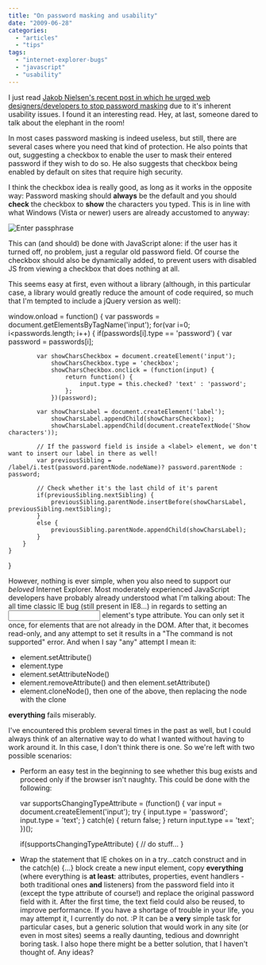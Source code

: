 ```yaml
---
title: "On password masking and usability"
date: "2009-06-28"
categories: 
  - "articles"
  - "tips"
tags: 
  - "internet-explorer-bugs"
  - "javascript"
  - "usability"
---
```


I just read [Jakob Nielsen's recent post in which he urged web designers/developers to stop password masking](http://www.useit.com/alertbox/passwords.html) due to it's inherent usability issues. I found it an interesting read. Hey, at last, someone dared to talk about the elephant in the room!

In most cases password masking is indeed useless, but still, there are several cases where you need that kind of protection. He also points that out, suggesting a checkbox to enable the user to mask their entered password if they wish to do so. He also suggests that checkbox being enabled by default on sites that require high security.

I think the checkbox idea is really good, as long as it works in the opposite way: Password masking should **always** be the default and you should **check** the checkbox to **show** the characters you typed. This is in line with what Windows (Vista or newer) users are already accustomed to anyway:

![Enter passphrase](http://lea.verou.me/wp-content/uploads/2009/06/vistawirelesspasscode.png "Enter passphrase")

This can (and should) be done with JavaScript alone: if the user has it turned off, no problem, just a regular old password field. Of course the checkbox should also be dynamically added, to prevent users with disabled JS from viewing a checkbox that does nothing at all.

This seems easy at first, even without a library (although, in this particular case, a library would greatly reduce the amount of code required, so much that I'm tempted to include a jQuery version as well):

window.onload = function() {
	var passwords = document.getElementsByTagName('input');
	for(var i=0; i<passwords.length; i++) {
		if(passwords\[i\].type == 'password') {
			var password = passwords\[i\];

			var showCharsCheckbox = document.createElement('input');
				showCharsCheckbox.type = 'checkbox';
				showCharsCheckbox.onclick = (function(input) {
					return function() {
						input.type = this.checked? 'text' : 'password';
					};
				})(password);

			var showCharsLabel = document.createElement('label');
				showCharsLabel.appendChild(showCharsCheckbox);
				showCharsLabel.appendChild(document.createTextNode('Show characters'));

			// If the password field is inside a <label> element, we don't want to insert our label in there as well!
			var previousSibling = /label/i.test(password.parentNode.nodeName)? password.parentNode : password;

			// Check whether it's the last child of it's parent
			if(previousSibling.nextSibling) {
				previousSibling.parentNode.insertBefore(showCharsLabel, previousSibling.nextSibling);
			}
			else {
				previousSibling.parentNode.appendChild(showCharsLabel);
			}
		}
	}
}

However, nothing is ever simple, when you also need to support our _beloved_ Internet Explorer. Most moderately experienced JavaScript developers have probably already understood what I'm talking about: The all time classic IE bug (still present in IE8...) in regards to setting an <input /> element's type attribute. You can only set it once, for elements that are not already in the DOM. After that, it becomes read-only, and any attempt to set it results in a "The command is not supported" error. And when I say "any" attempt I mean it:

- element.setAttribute()
- element.type
- element.setAttributeNode()
- element.removeAttribute() and then element.setAttribute()
- element.cloneNode(), then one of the above, then replacing the node with the clone

**everything** fails miserably.

I've encountered this problem several times in the past as well, but I could always think of an alternative way to do what I wanted without having to work around it. In this case, I don't think there is one. So we're left with two possible scenarios:

- Perform an easy test in the beginning to see whether this bug exists and proceed only if the browser isn't naughty. This could be done with the following:
    
    var supportsChangingTypeAttribute = (function() {
    	var input = document.createElement('input');
    	try {
    		input.type = 'password';
    		input.type = 'text';
    	} catch(e) {
    		return false;
    	}
    	return input.type == 'text';
    })();
    
    if(supportsChangingTypeAttribute) {
    	// do stuff...
    }
    
- Wrap the statement that IE chokes on in a try...catch construct and in the catch(e) {...} block create a new input element, copy **everything** (where everything is **at least**: attributes, properties, event handlers - both traditional ones **and** listeners) from the password field into it (except the type attribute of course!) and replace the original password field with it. After the first time, the text field could also be reused, to improve performance. If you have a shortage of trouble in your life, you may attempt it, I currently do not. :P It can be a **very** simple task for particular cases, but a generic solution that would work in any site (or even in most sites) seems a really daunting, tedious and downright boring task. I also hope there might be a better solution, that I haven't thought of. Any ideas?
